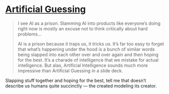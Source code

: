 # [Artificial Guessing](https://robinrendle.com/notes/artificial-guessing/)

> I see AI as a prison. Slamming AI into products like everyone’s doing right now is mostly an excuse not to think critically about hard problems…
> 
> AI is a prison because it traps us, it tricks us. It’s far too easy to forget that what’s happening under the hood is a bunch of similar words being slapped into each other over and over again and then hoping for the best. It’s a charade of intelligence that we mistake for actual intelligence. But alas, Artificial Intelligence sounds much more impressive than Artificial Guessing in a slide deck.

Slapping stuff together and hoping for the best, tell me that doesn’t describe us humans quite succinctly — the created modeling its creator.